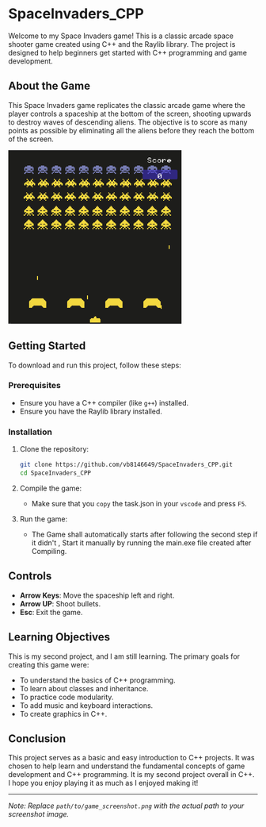 # SpaceInvaders_CPP

Welcome to my Space Invaders game! This is a classic arcade space shooter game created using C++ and the Raylib library. The project is designed to help beginners get started with C++ programming and game development.

## About the Game

This Space Invaders game replicates the classic arcade game where the player controls a spaceship at the bottom of the screen, shooting upwards to destroy waves of descending aliens. The objective is to score as many points as possible by eliminating all the aliens before they reach the bottom of the screen.

<img src="https://github.com/vb8146649/SpaceInvaders_CPP/blob/main/src/preview.png" alt="SpaceInvader_preview" width=350 height=350>

## Getting Started

To download and run this project, follow these steps:

### Prerequisites

- Ensure you have a C++ compiler (like `g++`) installed.
- Ensure you have the Raylib library installed.

### Installation

1. Clone the repository:
    ```bash
    git clone https://github.com/vb8146649/SpaceInvaders_CPP.git
    cd SpaceInvaders_CPP
    ```

2. Compile the game:
    - Make sure that you `copy` the task.json in your `vscode` and press `F5`.


3. Run the game:
    - The Game shall automatically starts after following the second step if it didn't , Start it manually by running the main.exe file created after Compiling.

## Controls

- **Arrow Keys**: Move the spaceship left and right.
- **Arrow UP**: Shoot bullets.
- **Esc**: Exit the game.

## Learning Objectives

This is my second project, and I am still learning. The primary goals for creating this game were:

- To understand the basics of C++ programming.
- To learn about classes and inheritance.
- To practice code modularity.
- To add music and keyboard interactions.
- To create graphics in C++.

## Conclusion

This project serves as a basic and easy introduction to C++ projects. It was chosen to help learn and understand the fundamental concepts of game development and C++ programming. It is my second project overall in C++. I hope you enjoy playing it as much as I enjoyed making it!

---

*Note: Replace `path/to/game_screenshot.png` with the actual path to your screenshot image.*
